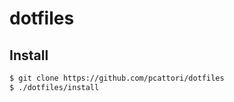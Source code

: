 # dotfiles

## Install

```sh
$ git clone https://github.com/pcattori/dotfiles
$ ./dotfiles/install
```
